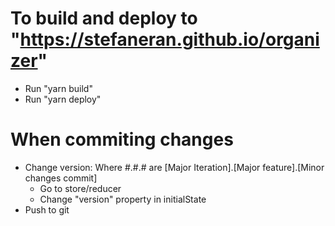 # To build and deploy to "https://stefaneran.github.io/organizer"

- Run "yarn build"
- Run "yarn deploy"

# When commiting changes

- Change version: Where #.#.# are [Major Iteration].[Major feature].[Minor changes commit]
  - Go to store/reducer
  - Change "version" property in initialState
- Push to git

